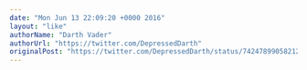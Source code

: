 ```yaml
---
date: "Mon Jun 13 22:09:20 +0000 2016"
layout: "like"
authorName: "Darth Vader"
authorUrl: "https://twitter.com/DepressedDarth"
originalPost: "https://twitter.com/DepressedDarth/status/742478990582120448"
---
```

